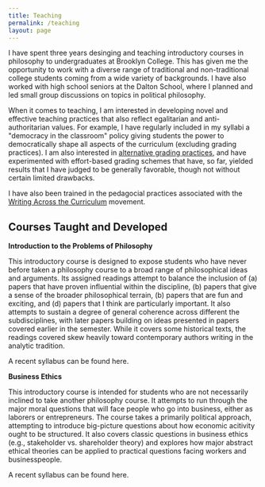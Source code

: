```yaml
---
title: Teaching
permalink: /teaching
layout: page
---
```


I have spent three years desinging and teaching introductory courses in philosophy to undergraduates at Brooklyn College. This has given me the opportunity to work with a diverse range of traditional and non-traditional college students coming from a wide variety of backgrounds. I have also worked with high school seniors at the Dalton School, where I planned and led small group discussions on topics in political philosophy.

When it comes to teaching, I am interested in developing novel and effective teaching practices that also reflect egalitarian and anti-authoritarian values. For example, I have regularly included in my syllabi a "democracy in the classroom" policy giving students the power to democratically shape all aspects of the curriculum (excluding grading practices). I am also interested in [alternative grading practices](http://dailynous.com/2019/03/27/grade-anarchy-student-learning-guest-post-marcus-schultz-bergin/), and have experimented with effort-based grading schemes that have, so far, yielded results that I have judged to be generally favorable, though not without certain limited drawbacks. 

I have also been trained in the pedagocial practices associated with the [Writing Across the Curriculum](https://www.jstor.org/stable/377412?seq=1#page_scan_tab_contents) movement.

## Courses Taught and Developed

**Introduction to the Problems of Philosophy**

This introductory course is designed to expose students who have never before taken a philosophy course to a broad range of philosophical ideas and arguments. Its assigned readings attempt to balance the inclusion of (a) papers that have proven influential within the discipline, (b) papers that give a sense of the broader philosophical terrain, (b) papers that are fun and exciting, and (d) papers that I think are particularly important. It also attempts to sustain a degree of general coherence across different the subdisciplines, with later papers building on ideas presented in papers covered earlier in the semester. While it covers some historical texts, the readings covered skew heavily toward contemporary authors writing in the analytic tradition.

A recent syllabus can be found here.

**Business Ethics**

This introductory course is intended for students who are not necessarily inclined to take another philosophy course. It attempts to run through the major moral questions that will face people who go into business, either as laborers or entrepreneurs. The course takes a primarily political approach, attempting to introduce big-picture questions about how economic acitivity ought to be structured. It also covers classic questions in business ethics (e.g., stakeholder vs. shareholder theory) and explores how major abstract ethical theories can be applied to practical questions facing workers and businesspeople.

A recent syllabus can be found here. 
